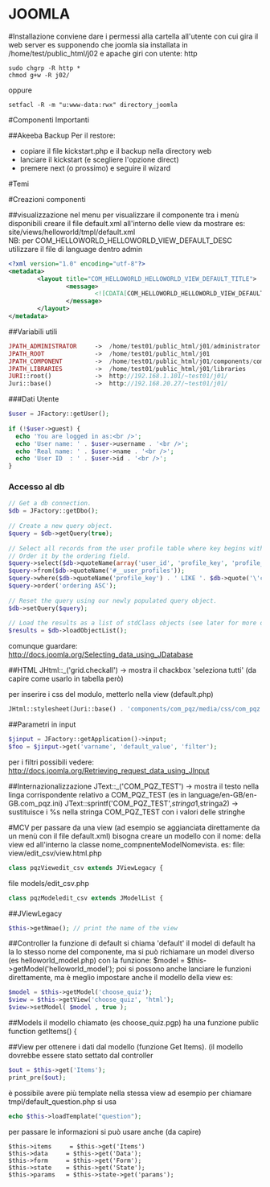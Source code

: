 JOOMLA
===
#Installazione
conviene dare i permessi alla cartella all'utente con cui gira il web server 
es supponendo che joomla sia installata in /home/test/public_html/j02 e apache giri con utente: http

    sudo chgrp -R http *
    chmod g+w -R j02/
    
oppure

    setfacl -R -m "u:www-data:rwx" directory_joomla

#Componenti Importanti

##Akeeba Backup
Per il restore:
- copiare il file kickstart.php e il backup nella directory web
- lanciare il kickstart (e scegliere l'opzione direct)
- premere next (o prossimo) e seguire il wizard


#Temi


#Creazioni componenti 

##visualizzazione nel menu
per visualizzare il componente tra i menù disponibili creare il file default.xml all'interno delle view da mostrare es:
site/views/helloworld/tmpl/default.xml  
NB: per  COM_HELLOWORLD_HELLOWORLD_VIEW_DEFAULT_DESC utilizzare il file di language dentro admin
```xml
<?xml version="1.0" encoding="utf-8"?>
<metadata>
        <layout title="COM_HELLOWORLD_HELLOWORLD_VIEW_DEFAULT_TITLE">
                <message>
                        <![CDATA[COM_HELLOWORLD_HELLOWORLD_VIEW_DEFAULT_DESC]]>
                </message>
        </layout>
</metadata>
```


##Variabili utili
```php
JPATH_ADMINISTRATOR     ->  /home/test01/public_html/j01/administrator
JPATH_ROOT              ->  /home/test01/public_html/j01
JPATH_COMPONENT         ->  /home/test01/public_html/j01/components/com_pqz
JPATH_LIBRARIES         ->  /home/test01/public_html/j01/libraries
JURI::root()            ->  http://192.168.1.101/~test01/j01/
Juri::base()            ->  http://192.168.20.27/~test01/j01/ 
```
###Dati Utente
```php
$user = JFactory::getUser();
 
if (!$user->guest) {
  echo 'You are logged in as:<br />';
  echo 'User name: ' . $user->username . '<br />';
  echo 'Real name: ' . $user->name . '<br />';
  echo 'User ID  : ' . $user->id . '<br />';
}
```

### Accesso al db
```php
// Get a db connection.
$db = JFactory::getDbo();
 
// Create a new query object.
$query = $db->getQuery(true);
 
// Select all records from the user profile table where key begins with "custom.".
// Order it by the ordering field.
$query->select($db->quoteName(array('user_id', 'profile_key', 'profile_value', 'ordering')));
$query->from($db->quoteName('#__user_profiles'));
$query->where($db->quoteName('profile_key') . ' LIKE '. $db->quote('\'custom.%\''));
$query->order('ordering ASC');
 
// Reset the query using our newly populated query object.
$db->setQuery($query);
 
// Load the results as a list of stdClass objects (see later for more options on retrieving data).
$results = $db->loadObjectList();
```
comunque guardare: http://docs.joomla.org/Selecting_data_using_JDatabase

##HTML
JHtml::_('grid.checkall') -> mostra il chackbox 'seleziona tutti' (da capire come usarlo in tabella però)

per inserire i css del modulo, metterlo nella view (default.php)
```php
JHtml::stylesheet(Juri::base() . 'components/com_pqz/media/css/com_pqz.css');
```

##Parametri in input
```php
$jinput = JFactory::getApplication()->input;
$foo = $jinput->get('varname', 'default_value', 'filter');
```
per i filtri possibili vedere: http://docs.joomla.org/Retrieving_request_data_using_JInput


##Internazionalizzazione
JText::_('COM_PQZ_TEST') -> mostra il testo nella linga corrispondente relativo a COM_PQZ_TEST (es in language/en-GB/en-GB.com_pqz.ini) 
JText::sprintf('COM_PQZ_TEST',$stringa1,$stringa2) -> sustituisce i %s nella stringa COM_PQZ_TEST con i valori delle stringhe

#MCV
per passare da una view (ad esempio se aggianciata direttamente da un menù con il file default.xml) bisogna creare un modello con il nome: della view ed all'interno la classe nome_compnenteModelNomevista. 
es: 
file: view/edit_csv/view.html.php
```php
class pqzViewedit_csv extends JViewLegacy {
```
file models/edit_csv.php
```php
class pqzModeledit_csv extends JModelList {
```
##JViewLegacy
```php
$this->getNmae(); // print the name of the view
```
##Controller
la funzione di default si chiama 'default'
il model di default ha la lo stesso nome del componente, ma si può richiamare un model diverso (es helloworld_model.php) con 
la funzione:   $model = $this->getModel('helloworld_model');
poi si possono anche lanciare le funzioni direttamente, ma è meglio impostare anche il modello della view es:
```php
$model = $this->getModel('choose_quiz');
$view = $this->getView('choose_quiz', 'html');
$view->setModel( $model , true );
```
##Models
il modello chiamato (es choose_quiz.pgp) ha una funzione 
public function getItems() {

##View
per ottenere i dati dal modello (funzione Get Items). (il modello dovrebbe essere stato settato dal controller
```php
$out = $this->get('Items');
print_pre($out);
```
è possibile avere più template nella stessa view
ad esempio per chiamare tmpl/default_question.php 
si usa 
```php
echo $this->loadTemplate("question");
```

per passare le informazioni si può usare anche (da capire)

```
$this->items     = $this->get('Items')
$this->data     = $this->get('Data'); 
$this->form     = $this->get('Form');
$this->state    = $this->get('State');
$this->params   = $this->state->get('params');
```

